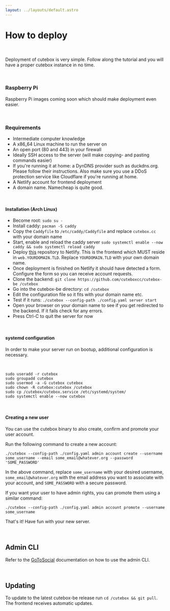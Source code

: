 ```yaml
---
layout: ../layouts/default.astro
---
```


# How to deploy

<br>

Deployment of cutebox is very simple. Follow along the tutorial and you will have a proper cutebox instance in no time.

<br>

### Raspberry Pi

Raspberry Pi images coming soon which should make deployment even easier.

<br>

### Requirements

* Intermediate computer knowledge
* A x86_64 Linux machine to run the server on
* An open port (80 and 443) in your firewall
* Ideally SSH access to the server (will make copying- and pasting commands easier)
* If you're running it at home: a DynDNS provider such as duckdns.org. Please follow their instructions. Also make sure you use a DDoS protection service like Cloudflare if you're running at home.
* A Netlify account for frontend deployment
* A domain name. Namecheap is quite good.

<br>

#### Installation (Arch Linux)

* Become root: `sudo su -`
* Install caddy: `pacman -S caddy`
* Copy the `Caddyfile` to `/etc/caddy/Caddyfile` and replace `cutebox.cc` with your domain name
* Start, enable and reload the caddy server `sudo systemctl enable --now caddy && sudo systemctl reload caddy`
* Deploy [this](https://github.com/cuteboxcc/cutebox) repository to Netlify. This is the frontend which MUST reside in `web.YOURDOMAIN.TLD`. Replace `YOURDOMAIN.TLD` with your own domain name.
* Once deployment is finished on Netlify it should have detected a form. Configure the form so you can receive account requests.
* Clone the backend: `git clone https://github.com/cuteboxcc/cutebox-be /cutebox`
* Go into the cutebox-be directory: `cd /cutebox`
* Edit the configuration file so it fits with your domain name etc.
* Test if it runs: `./cutebox --config-path ./config.yaml server start`
* Open your browser on your domain name to see if you get redirected to the backend. If it fails check for any errors.
* Press Ctrl-C to quit the server for now

<br>

#### systemd configuration

In order to make your server run on bootup, additional configuration is necessary.

<br>

```
sudo useradd -r cutebox
sudo groupadd cutebox
sudo usermod -a -G cutebox cutebox
sudo chown -R cutebox:cutebox /cutebox
sudo cp /cutebox/cutebox.service /etc/systemd/system/
sudo systemctl enable --now cutebox
```

<br>

#### Creating a new user

You can use the cutebox binary to also create, confirm and promote your user account.

Run the following command to create a new account:

`./cutebox --config-path ./config.yaml admin account create --username some_username --email some_email@whatever.org --password 'SOME_PASSWORD'`

In the above command, replace `some_username` with your desired username, `some_email@whatever.org` with the email address you want to associate with your account, and `SOME_PASSWORD` with a secure password.

If you want your user to have admin rights, you can promote them using a similar command:

`./cutebox --config-path ./config.yaml admin account promote --username some_username`

That's it! Have fun with your new server.

<br>

## Admin CLI

Refer to the [GoToSocial](https://docs.gotosocial.org/en/latest/admin/cli/) documentation on how to use the admin CLI.

<br>

## Updating

To update to the latest cutebox-be release run `cd /cutebox && git pull`. The frontend receives automatic updates.

<br>